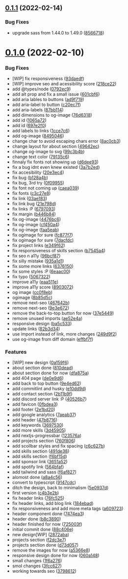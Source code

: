 ## [0.1.1](https://github.com/kr-anurag/portfolio/compare/v0.1.0...v0.1.1) (2022-02-14)


### Bug Fixes

* upgrade sass from 1.44.0 to 1.49.0 ([8566718](https://github.com/kr-anurag/portfolio/commit/8566718b4018ac1edfe6ff4b637b6471121d5aee))



# [0.1.0](https://github.com/kr-anurag/portfolio/compare/f6af8278f01db446b63cd48807aec1de3490a676...v0.1.0) (2022-02-10)


### Bug Fixes

* [WIP] fix responsiveness ([93daedf](https://github.com/kr-anurag/portfolio/commit/93daedfda547bbb1a529117d7d2cb75ba7f57043))
* [WIP] improve seo and acessibility score ([218ce22](https://github.com/kr-anurag/portfolio/commit/218ce227c0b04f11919d862a8eec2ca351b23aca))
* add @types/node ([0792ec9](https://github.com/kr-anurag/portfolio/commit/0792ec9d0420656f6264c1d1e67b5ba8379a8835))
* add alt prop and fix a small issue ([601cbf6](https://github.com/kr-anurag/portfolio/commit/601cbf67ed519e8b137770cbeb56d7ba87a04ff4))
* add aria lables to buttons ([ad9f719](https://github.com/kr-anurag/portfolio/commit/ad9f71985040c7291322ceb76a3468d6f7ae919d))
* add aria-label to button ([c20ec7f](https://github.com/kr-anurag/portfolio/commit/c20ec7f5f464e422a4a198a03737e2d134b89c08))
* add aria-labels ([87bb114](https://github.com/kr-anurag/portfolio/commit/87bb114fa13d404780f7fbaf5413f5e2cb2ff5c5))
* add dimensions to og-image ([76d6318](https://github.com/kr-anurag/portfolio/commit/76d6318473d2eeee3977fb52762ef361bc3d9ef0))
* add id ([1065a72](https://github.com/kr-anurag/portfolio/commit/1065a7294813a85cc822087a0d93203631c868f4))
* add id ([697e2f0](https://github.com/kr-anurag/portfolio/commit/697e2f00e665d3edee4caf96f1baf996a97eb295))
* add labels to links ([1cce7c6](https://github.com/kr-anurag/portfolio/commit/1cce7c6b714644769545e0a73856c592f14acf7a))
* add og-image ([8495046](https://github.com/kr-anurag/portfolio/commit/8495046e5e576ddf8322416b40110ea9f8c0308b))
* change char to avoid escaping chars error ([8ac0cb3](https://github.com/kr-anurag/portfolio/commit/8ac0cb360268cf616dd61a77af2bf1a671d6b5e4))
* change layout for about section ([49642ec](https://github.com/kr-anurag/portfolio/commit/49642ec0ba968c234bcd89702b5b28a317aefd1a))
* change og-image to svg ([99c3b4b](https://github.com/kr-anurag/portfolio/commit/99c3b4b3ec462f2619694378052ae200460c9bf1))
* change text color ([79135c6](https://github.com/kr-anurag/portfolio/commit/79135c694da033b5ae7ee7e372517e591c9249bb))
* finnaly fix fonts not showing up ([d6dee93](https://github.com/kr-anurag/portfolio/commit/d6dee93716a7dc99dcd6636f3176fbdfdb42288d))
* fix a bug idnt even knew existed ([3a7b2ed](https://github.com/kr-anurag/portfolio/commit/3a7b2ed030987fc65207892a8daa5f039f92a717))
* fix accesibility ([20e3ec4](https://github.com/kr-anurag/portfolio/commit/20e3ec4d284c4fdc4b8e8cfa27c980da73d0f42d))
* fix bug ([b128a4b](https://github.com/kr-anurag/portfolio/commit/b128a4b8c1f06ea063ae2412face05ec1341732b))
* fix bug, 3rd try ([0f09955](https://github.com/kr-anurag/portfolio/commit/0f09955d99c7548c8f070ac2b0775ebbe37a96ac))
* fix font not coming up ([caea039](https://github.com/kr-anurag/portfolio/commit/caea039ce1559b91aa3c97885d66b627501935cf))
* fix fonts ([c3c27e8](https://github.com/kr-anurag/portfolio/commit/c3c27e87b704f7540f12947637ec8cf09969d633))
* fix link ([03ae183](https://github.com/kr-anurag/portfolio/commit/03ae183f20c74cf72065a61d7bd660210c28ca95))
* fix link bug ([21e798d](https://github.com/kr-anurag/portfolio/commit/21e798d710024c5d3b6520fc76cc79ce43c99059))
* fix links :P ([6797093](https://github.com/kr-anurag/portfolio/commit/679709320a2ab42e7901df9f6c012beba4743888))
* fix margin ([b446b84](https://github.com/kr-anurag/portfolio/commit/b446b847cc4c6278f91d063f49fcd9e4d08a4da1))
* fix og-image ([4476bc6](https://github.com/kr-anurag/portfolio/commit/4476bc6bfb3fec70b808a4351d116645266fad61))
* fix og-image ([cf450a4](https://github.com/kr-anurag/portfolio/commit/cf450a47d4b4c534481126c1872fd9bc2912f24a))
* fix og-image ([faa5eab](https://github.com/kr-anurag/portfolio/commit/faa5eab9854d2a31c52649bac2bc81e577aee6a8))
* fix ogimage for sure ([fc877f7](https://github.com/kr-anurag/portfolio/commit/fc877f73586705aa6f38dec5e159d2aa2e3bb600))
* fix ogimage for sure ([7dacfdc](https://github.com/kr-anurag/portfolio/commit/7dacfdce880179e7c18907fd612a29cc06c557a5))
* fix project links ([e349f62](https://github.com/kr-anurag/portfolio/commit/e349f623e18fb1c15e17678dd31f57c8dace4026))
* fix responsiveness of skills section ([b7545a4](https://github.com/kr-anurag/portfolio/commit/b7545a4528c6876dcd07a60a4928f5fb22a2974f))
* fix seo n a11y ([96bcf87](https://github.com/kr-anurag/portfolio/commit/96bcf87e1d1bcffe7cf0d38daf96cfda0fb9eb80))
* fix silly mistake ([935a1d1](https://github.com/kr-anurag/portfolio/commit/935a1d1f96fc4143e0b20aba3de1fb80f5bc397b))
* fix some more links ([6376150](https://github.com/kr-anurag/portfolio/commit/6376150dfab8211d19e51877901f76a986e9ef9f))
* fix some styles :P ([6eaac00](https://github.com/kr-anurag/portfolio/commit/6eaac00f725ceea570f2fd88ae06e946808f29af))
* fix typo ([5067322](https://github.com/kr-anurag/portfolio/commit/5067322f67a938763950fb3ad75f1710c299e670))
* improve a11y ([eaa511e](https://github.com/kr-anurag/portfolio/commit/eaa511eb347e75b9e95c0fc5fd6bd5feb2f569b8))
* improve a11y score ([8903072](https://github.com/kr-anurag/portfolio/commit/890307219fa4e238a0b449a721ac239073c45218))
* og image ([cc0f8eb](https://github.com/kr-anurag/portfolio/commit/cc0f8eb0efc0c523b387f036293b1c547dbe991b))
* ogimage ([8b85d5c](https://github.com/kr-anurag/portfolio/commit/8b85d5ce22cafa68575460812fe75fa25f2f6bdc))
* remove next-seo ([467642b](https://github.com/kr-anurag/portfolio/commit/467642b0349d00ce4ff75d1324993bac2327bead))
* remove next-seo ([9e3e672](https://github.com/kr-anurag/portfolio/commit/9e3e6728325a57bd687cb7b033cccbb9933955de))
* remove the back-to-top button for now ([37e5449](https://github.com/kr-anurag/portfolio/commit/37e54493c44939c128567aaeb36eebf28f6179fe))
* remove unused imports ([ae52e4a](https://github.com/kr-anurag/portfolio/commit/ae52e4ad80330c00ca27de5eca0289045a63b01a))
* responsive design ([ba5c533](https://github.com/kr-anurag/portfolio/commit/ba5c533efb78f25a935b1a5ae0407ecf014a4da7))
* update links ([82b3d34](https://github.com/kr-anurag/portfolio/commit/82b3d34dffb0184aa4d0847b3d92fc722fa377d0))
* use import instead of link, more changes ([249d9f2](https://github.com/kr-anurag/portfolio/commit/249d9f28773fff9470f3b9dca33f58009a295732))
* use og-image from diff domain ([effbf7f](https://github.com/kr-anurag/portfolio/commit/effbf7f84c19b44c43480f0c596382a297a75313))


### Features

* [WIP] new design ([0a159f6](https://github.com/kr-anurag/portfolio/commit/0a159f6608f2e3098e041659d89a82b004203fe0))
* about section done ([810dead](https://github.com/kr-anurag/portfolio/commit/810dead9e9332594307bf8f0fe7265f391dbc2fc))
* about section done for now ([dfa875a](https://github.com/kr-anurag/portfolio/commit/dfa875a457ddc37fb6504ba52a6bdebcec9f5ff9))
* add 404 page ([de0e9d6](https://github.com/kr-anurag/portfolio/commit/de0e9d69d8083fa345df0627057959400376a80a))
* add back to top button ([9e4ed62](https://github.com/kr-anurag/portfolio/commit/9e4ed62f6dcdf5df48a7e8c4133cfbb8592eb80b))
* add commitlint and husky ([e10dd9d](https://github.com/kr-anurag/portfolio/commit/e10dd9df7eba505ab7c0eb454324f11e483d0edd))
* add contact section ([2b11b9f](https://github.com/kr-anurag/portfolio/commit/2b11b9f6a7fa28b76162e4402f4f3a57547cd7d6))
* add discord server link :P ([40526b7](https://github.com/kr-anurag/portfolio/commit/40526b76c91757248da28110f9457fb1eca4ecb5))
* add favicon ([0fbdea3](https://github.com/kr-anurag/portfolio/commit/0fbdea33d501691d19f8a4191a6008803d8434ce))
* add footer ([2e1bd20](https://github.com/kr-anurag/portfolio/commit/2e1bd20c9f1e94e29436277a5108f62d03545e80))
* add google analytics ([7aeab37](https://github.com/kr-anurag/portfolio/commit/7aeab37bb806630044d0cb80bb306be7f13f6784))
* add header ([47b8716](https://github.com/kr-anurag/portfolio/commit/47b8716d1081430d38afe6dfa736dbc8caa42375))
* add keywords ([3697530](https://github.com/kr-anurag/portfolio/commit/3697530ee17afdb8d54f789a481aa95201b6ab7f))
* add more skills ([3d45905](https://github.com/kr-anurag/portfolio/commit/3d45905e653e64e523fa917795600310aeef63bb))
* add nextjs-progressbar ([123576a](https://github.com/kr-anurag/portfolio/commit/123576ae7173839108e35c0f5a8565c505777383))
* add projects section ([760f806](https://github.com/kr-anurag/portfolio/commit/760f80614a638779f8f19c5ca6dd48aa80169b3d))
* add scollbar styles and fix spacing ([c6c627b](https://github.com/kr-anurag/portfolio/commit/c6c627bcbd98e1211f75222c981c7351806f9cb9))
* add skills section ([491de38](https://github.com/kr-anurag/portfolio/commit/491de384bda8e2ee7e4c6993fe4c70989801b5ce))
* add skills section ([f6bf15d](https://github.com/kr-anurag/portfolio/commit/f6bf15d52538613d6a365ed6d4c91dc77f85821b))
* add sponsor link ([3651a52](https://github.com/kr-anurag/portfolio/commit/3651a520dd353b0f7c9bd5f743b3f51857dd5d40))
* add spotify link ([564bfaf](https://github.com/kr-anurag/portfolio/commit/564bfaf4cafddd107e5ab2395804ca5c433d12e5))
* add tailwind and sass ([f6af827](https://github.com/kr-anurag/portfolio/commit/f6af8278f01db446b63cd48807aec1de3490a676))
* alomost done ([a8a4c56](https://github.com/kr-anurag/portfolio/commit/a8a4c5659c8a3bee62bce8c88f723375a524a767))
* convert to typescript ([9147cdc](https://github.com/kr-anurag/portfolio/commit/9147cdc6053d79924b8a1341d3fb6c7935ce8807))
* ditch the design, back to minimalism ([5e0937d](https://github.com/kr-anurag/portfolio/commit/5e0937d0c3cac0b100ada6869ee3603fe1a37aed))
* first version ([c4b3e2b](https://github.com/kr-anurag/portfolio/commit/c4b3e2b0788148fb3ebfc0b29e7186c92319cc89))
* fix header links ([76fc525](https://github.com/kr-anurag/portfolio/commit/76fc525bc53d46b64db79ee0f4f00c934011bcea))
* fix header links, add blog link ([184ebad](https://github.com/kr-anurag/portfolio/commit/184ebad93193ef8ad98034eba660076a8368b628))
* fix responsiveness and add more meta tags ([a609723](https://github.com/kr-anurag/portfolio/commit/a60972350947c30b3ccbc8fe1ffae6437f809bbd))
* header component done ([7474ea3](https://github.com/kr-anurag/portfolio/commit/7474ea38b7d659c6c0ac5525e72342d6ea12da2f))
* header done ([b8c3890](https://github.com/kr-anurag/portfolio/commit/b8c3890cfb16dd3d0c06f155e74cc1348da4943f))
* header finished for now ([725003f](https://github.com/kr-anurag/portfolio/commit/725003f68076f07fca31ae3070928eff7989d88d))
* initial commit done ([88c406e](https://github.com/kr-anurag/portfolio/commit/88c406e18f17138ac96b9014f2af4165a4af6744))
* new design[WIP] ([2872aba](https://github.com/kr-anurag/portfolio/commit/2872aba9686414486ba560466454ec5839761875))
* projects section ([f2dc3e7](https://github.com/kr-anurag/portfolio/commit/f2dc3e78d45b0762e6a3e8d531cb60b728e0f0e0))
* projects section done ([d73d057](https://github.com/kr-anurag/portfolio/commit/d73d05789d868b777cc20b222c3417e1a9158090))
* remove the images for now ([a5366e8](https://github.com/kr-anurag/portfolio/commit/a5366e8ab3165196b45e65baf85f37f94b242fec))
* responsive design done for now ([060a148](https://github.com/kr-anurag/portfolio/commit/060a14847fa2577684d181b1188d632e2793f599))
* small changes ([1f6a276](https://github.com/kr-anurag/portfolio/commit/1f6a276ad73a02237693f93ce78435c59b678e44))
* smol changes ([3fcc627](https://github.com/kr-anurag/portfolio/commit/3fcc627744312aa46805ce3a80af0d65c3ba40d6))
* working towards seo ([3798612](https://github.com/kr-anurag/portfolio/commit/3798612e890858dc1b6d21284207128d444bd26e))



